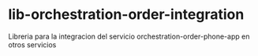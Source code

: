 # lib-orchestration-order-integration
Libreria para la integracion del servicio orchestration-order-phone-app en otros servicios
